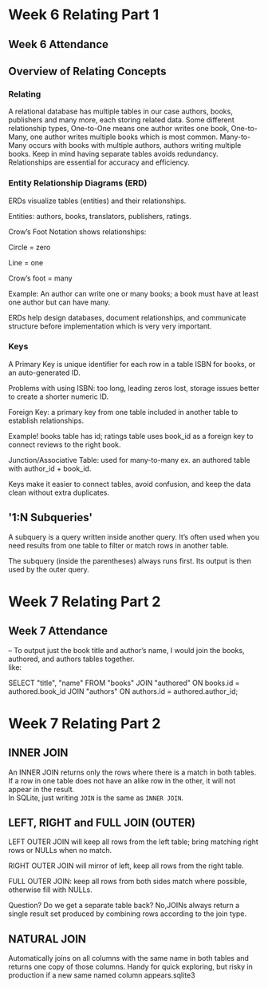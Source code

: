 # Week 6 Relating Part 1

## Week 6 Attendance


## Overview of Relating Concepts
### Relating
A relational database has multiple tables in our case authors, books, publishers and many more, each storing related data.
 Some different relationship types, One-to-One means one author writes one book, One-to-Many, one author writes multiple books which is most common. Many-to-Many occurs with books with multiple authors, authors writing multiple books. Keep in mind having separate tables avoids redundancy.
Relationships are essential for accuracy and efficiency.

### Entity Relationship Diagrams (ERD)
ERDs visualize tables (entities) and their relationships.

Entities: authors, books, translators, publishers, ratings.

Crow’s Foot Notation shows relationships:

Circle = zero

Line = one

Crow’s foot = many

Example: An author can write one or many books; a book must have at least one author but can have many.

ERDs help design databases, document relationships, and communicate structure before implementation which is very very important.

### Keys
A Primary Key is unique identifier for each row in a table ISBN for books, or an auto-generated ID.

Problems with using ISBN: too long, leading zeros lost, storage issues better to create a shorter numeric ID.

Foreign Key: a primary key from one table included in another table to establish relationships.

Example! books table has id; ratings table uses book_id as a foreign key to connect reviews to the right book.

Junction/Associative Table: used for many-to-many ex. an authored table with author_id + book_id.

Keys make it easier to connect tables, avoid confusion, and keep the data clean without extra duplicates.

## '1:N Subqueries'
A subquery is a query written inside another query. It’s often used when you need results from one table to filter or match rows in another table.

The subquery (inside the parentheses) always runs first.
 Its output is then used by the outer query.

# Week 7 Relating Part 2

 ## Week 7 Attendance  
– To output just the book title and author’s name, I would join the books, authored, and authors tables together.  
like:  

SELECT "title", "name"
FROM "books"
JOIN "authored" ON books.id = authored.book_id
JOIN "authors" ON authors.id = authored.author_id;

# Week 7 Relating Part 2
## INNER JOIN  
An INNER JOIN returns only the rows where there is a match in both tables.  If a row in one table does not have an alike row in the other, it will not appear in the result.  
In SQLite, just writing `JOIN` is the same as `INNER JOIN`.  


## LEFT, RIGHT and FULL JOIN (OUTER)

LEFT OUTER JOIN will keep all rows from the left table; bring matching right rows or NULLs when no match.

RIGHT OUTER JOIN will mirror of left, keep all rows from the right table.


FULL OUTER JOIN: keep all rows from both sides match where possible, otherwise fill with NULLs.

Question? Do we get a separate table back? No,JOINs always return a single result set produced by combining rows according to the join type.

## NATURAL JOIN

Automatically joins on all columns with the same name in both tables and returns one copy of those columns.
Handy for quick exploring, but risky in production if a new same named column appears.sqlite3 